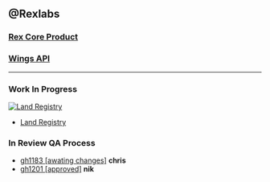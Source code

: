 ## @Rexlabs

### [Rex Core Product](md/rexlabs/rex-core-product/)

### [Wings API](md/rexlabs/wings-api/)

*** 

### Work In Progress

[![Land Registry](https://firebasestorage.googleapis.com/v0/b/docsify-react.appspot.com/o/Land%20Registry%2FHM%20Land%20Registry%20Sales%20History%20Data.png?alt=media&token=98ef4d9b-ff61-41d3-aa99-d2fccbbbcf4a)](md/rexlabs/Land_Registry/Land_Registry.md)

- [Land Registry](md/rexlabs/Land_Registry/Land_Registry.md)


### In Review QA Process
- [gh1183 [awating changes]](md/rexlabs/gh/1183.md) __chris__
- [gh1201 [approved]](md/rexlabs/gh/1201.md) __nik__